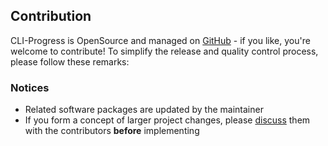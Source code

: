 
Contribution
------------

CLI-Progress is OpenSource and managed on [GitHub](https://github.com/AndiDittrich/Node.CLI-Progress) - if you like, you're welcome to contribute!
To simplify the release and quality control process, please follow these remarks:

### Notices ###
* Related software packages are updated by the maintainer
* If you form a concept of larger project changes, please [discuss](https://github.com/AndiDittrich/Node.CLI-Progress/issues) them with the contributors **before** implementing
